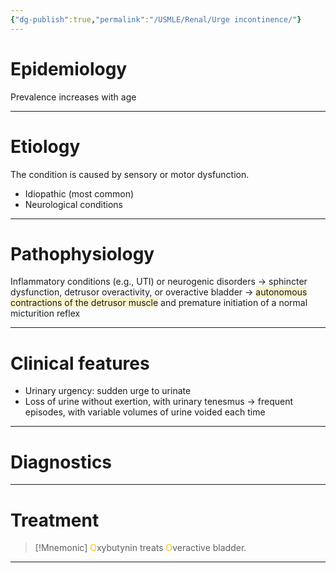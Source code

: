 ```yaml
---
{"dg-publish":true,"permalink":"/USMLE/Renal/Urge incontinence/"}
---
```


# Epidemiology
Prevalence increases with age

---
# Etiology
The condition is caused by sensory or motor dysfunction.
- Idiopathic (most common)
- Neurological conditions

---
# Pathophysiology
Inflammatory conditions (e.g., UTI) or neurogenic disorders → sphincter dysfunction, detrusor overactivity, or overactive bladder  → <span style="background:rgba(240, 200, 0, 0.2)">autonomous contractions of the detrusor muscle</span> and premature initiation of a normal micturition reflex

---
# Clinical features
- Urinary urgency: sudden urge to urinate 
- Loss of urine without exertion, with urinary tenesmus  → frequent episodes, with variable volumes of urine voided each time 

---
# Diagnostics


---
# Treatment
>[!Mnemonic] 
> <font color="#ffc000">O</font>xybutynin treats <font color="#ffc000">O</font>veractive bladder.

---
